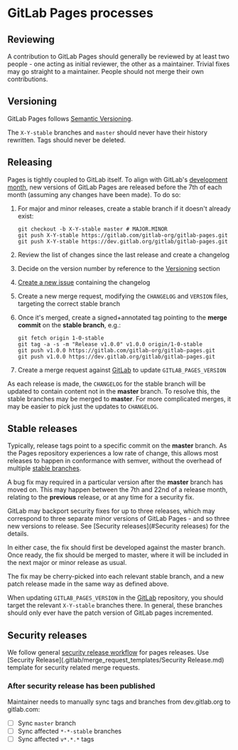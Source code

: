 # GitLab Pages processes

## Reviewing

A contribution to GitLab Pages should generally be reviewed by at least two
people - one acting as initial reviewer, the other as a maintainer. Trivial
fixes may go straight to a maintainer. People should not merge their own
contributions.

## Versioning

GitLab Pages follows [Semantic Versioning](https://semver.org/spec/v2.0.0.html).

The `X-Y-stable` branches and `master` should never have their history
rewritten. Tags should never be deleted.

## Releasing

Pages is tightly coupled to GitLab itself. To align with GitLab's
[development month](https://gitlab.com/gitlab-org/gitlab-ce/blob/master/PROCESS.md),
new versions of GitLab Pages are released before the 7th of each month (assuming
any changes have been made). To do so:

1. For major and minor releases, create a stable branch if it doesn't already exist:

    ```shell
    git checkout -b X-Y-stable master # MAJOR.MINOR
    git push X-Y-stable https://gitlab.com/gitlab-org/gitlab-pages.git
    git push X-Y-stable https://dev.gitlab.org/gitlab/gitlab-pages.git
    ```

1. Review the list of changes since the last release and create a changelog
1. Decide on the version number by reference to the [Versioning](#versioning) section
1. [Create a new issue](https://gitlab.com/gitlab-org/gitlab-pages/issues/new) containing the changelog
1. Create a new merge request, modifying the `CHANGELOG` and `VERSION` files, targeting the correct stable branch
1. Once it's merged, create a signed+annotated tag pointing to the **merge commit** on the **stable branch**, e.g.:

    ```shell
    git fetch origin 1-0-stable
    git tag -a -s -m "Release v1.0.0" v1.0.0 origin/1-0-stable
    git push v1.0.0 https://gitlab.com/gitlab-org/gitlab-pages.git
    git push v1.0.0 https://dev.gitlab.org/gitlab/gitlab-pages.git
    ```

1. Create a merge request against [GitLab](https://gitlab.com/gitlab-org/gitlab-ce) to update `GITLAB_PAGES_VERSION`

As each release is made, the `CHANGELOG` for the stable branch will be updated
to contain content not in the **master** branch. To resolve this, the stable
branches may be merged to **master**. For more complicated merges, it may be
easier to pick just the updates to `CHANGELOG`.

## Stable releases

Typically, release tags point to a specific commit on the **master** branch. As
the Pages repository experiences a low rate of change, this allows most releases
to happen in conformance with semver, without the overhead of multiple
[stable branches](https://docs.gitlab.com/ee/workflow/gitlab_flow.html).

A bug fix may required in a particular version after the **master** branch has
moved on. This may happen between the 7th and 22nd of a release month, relating
to the **previous** release, or at any time for a security fix.

GitLab may backport security fixes for up to three releases, which may
correspond to three separate minor versions of GitLab Pages - and so three new
versions to release. See [Security releases](#Security releases) for the details.

In either case, the fix should first be developed against the master branch.
Once ready, the fix should be merged to master, where it will be
included in the next major or minor release as usual.

The fix may be cherry-picked into each relevant stable branch, and a new patch
release made in the same way as defined above.



When updating `GITLAB_PAGES_VERSION` in the [GitLab](https://gitlab.com/gitlab-org/gitlab-ce)
repository, you should target the relevant `X-Y-stable` branches there. In
general, these branches should only ever have the patch version of GitLab pages
incremented.

## Security releases

We follow general [security release workflow](https://about.gitlab.com/handbook/engineering/workflow/#security-issues) for pages releases.
Use [Security Release](.gitlab/merge_request_templates/Security Release.md) template for security related merge requests.

### After security release has been published

Maintainer needs to manually sync tags and branches from dev.gitlab.org to gitlab.com:

- [ ] Sync `master` branch
- [ ] Sync affected `*-*-stable` branches
- [ ] Sync affected `v*.*.*` tags
